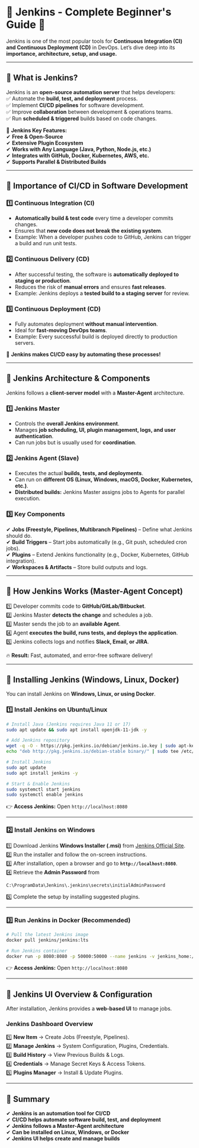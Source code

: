 # **📌 Jenkins - Complete Beginner's Guide** 🚀  

Jenkins is one of the most popular tools for **Continuous Integration (CI) and Continuous Deployment (CD)** in DevOps. Let’s dive deep into its **importance, architecture, setup, and usage.**  

---

## **🔹 What is Jenkins?**  
Jenkins is an **open-source automation server** that helps developers:  
✅ Automate the **build, test, and deployment** process.  
✅ Implement **CI/CD pipelines** for software development.  
✅ Improve **collaboration** between development & operations teams.  
✅ Run **scheduled & triggered** builds based on code changes.  

🔹 **Jenkins Key Features:**  
✔ **Free & Open-Source**  
✔ **Extensive Plugin Ecosystem**  
✔ **Works with Any Language (Java, Python, Node.js, etc.)**  
✔ **Integrates with GitHub, Docker, Kubernetes, AWS, etc.**  
✔ **Supports Parallel & Distributed Builds**  

---

## **🔹 Importance of CI/CD in Software Development**
### **1️⃣ Continuous Integration (CI)**
- **Automatically build & test code** every time a developer commits changes.  
- Ensures that **new code does not break the existing system**.  
- Example: When a developer pushes code to GitHub, Jenkins can trigger a build and run unit tests.  

### **2️⃣ Continuous Delivery (CD)**
- After successful testing, the software is **automatically deployed to staging or production**.  
- Reduces the risk of **manual errors** and ensures **fast releases**.  
- Example: Jenkins deploys a **tested build to a staging server** for review.  

### **3️⃣ Continuous Deployment (CD)**
- Fully automates deployment **without manual intervention**.  
- Ideal for **fast-moving DevOps teams**.  
- Example: Every successful build is deployed directly to production servers.  

🚀 **Jenkins makes CI/CD easy by automating these processes!**  

---

## **🔹 Jenkins Architecture & Components**
Jenkins follows a **client-server model** with a **Master-Agent** architecture.  

### **1️⃣ Jenkins Master**
- Controls the **overall Jenkins environment**.  
- Manages **job scheduling, UI, plugin management, logs, and user authentication**.  
- Can run jobs but is usually used for **coordination**.  

### **2️⃣ Jenkins Agent (Slave)**
- Executes the actual **builds, tests, and deployments**.  
- Can run on **different OS (Linux, Windows, macOS, Docker, Kubernetes, etc.)**.  
- **Distributed builds:** Jenkins Master assigns jobs to Agents for parallel execution.  

### **3️⃣ Key Components**
✔ **Jobs (Freestyle, Pipelines, Multibranch Pipelines)** – Define what Jenkins should do.  
✔ **Build Triggers** – Start jobs automatically (e.g., Git push, scheduled cron jobs).  
✔ **Plugins** – Extend Jenkins functionality (e.g., Docker, Kubernetes, GitHub integration).  
✔ **Workspaces & Artifacts** – Store build outputs and logs.  

---

## **🔹 How Jenkins Works (Master-Agent Concept)**
1️⃣ Developer commits code to **GitHub/GitLab/Bitbucket**.  
2️⃣ Jenkins Master **detects the change** and schedules a job.  
3️⃣ Master sends the job to an **available Agent**.  
4️⃣ Agent **executes the build, runs tests, and deploys the application**.  
5️⃣ Jenkins collects logs and notifies **Slack, Email, or JIRA**.  

🔥 **Result:** Fast, automated, and error-free software delivery!  

---

## **🔹 Installing Jenkins (Windows, Linux, Docker)**
You can install Jenkins on **Windows, Linux, or using Docker**.

### **1️⃣ Install Jenkins on Ubuntu/Linux**
```sh
# Install Java (Jenkins requires Java 11 or 17)
sudo apt update && sudo apt install openjdk-11-jdk -y

# Add Jenkins repository
wget -q -O - https://pkg.jenkins.io/debian/jenkins.io.key | sudo apt-key add -
echo "deb http://pkg.jenkins.io/debian-stable binary/" | sudo tee /etc/apt/sources.list.d/jenkins.list

# Install Jenkins
sudo apt update
sudo apt install jenkins -y

# Start & Enable Jenkins
sudo systemctl start jenkins
sudo systemctl enable jenkins
```
👉 **Access Jenkins:** Open `http://localhost:8080`  

---

### **2️⃣ Install Jenkins on Windows**
1️⃣ Download Jenkins **Windows Installer (.msi)** from [Jenkins Official Site](https://www.jenkins.io/download/).  
2️⃣ Run the installer and follow the on-screen instructions.  
3️⃣ After installation, open a browser and go to **`http://localhost:8080`**.  
4️⃣ Retrieve the **Admin Password** from  
   ```
   C:\ProgramData\Jenkins\.jenkins\secrets\initialAdminPassword
   ```
5️⃣ Complete the setup by installing suggested plugins.  

---

### **3️⃣ Run Jenkins in Docker (Recommended)**
```sh
# Pull the latest Jenkins image
docker pull jenkins/jenkins:lts

# Run Jenkins container
docker run -p 8080:8080 -p 50000:50000 --name jenkins -v jenkins_home:/var/jenkins_home -d jenkins/jenkins:lts
```
👉 **Access Jenkins:** Open `http://localhost:8080`  

---

## **🔹 Jenkins UI Overview & Configuration**
After installation, Jenkins provides a **web-based UI** to manage jobs.  

### **Jenkins Dashboard Overview**
1️⃣ **New Item** → Create Jobs (Freestyle, Pipelines).  
2️⃣ **Manage Jenkins** → System Configuration, Plugins, Credentials.  
3️⃣ **Build History** → View Previous Builds & Logs.  
4️⃣ **Credentials** → Manage Secret Keys & Access Tokens.  
5️⃣ **Plugins Manager** → Install & Update Plugins.  

---

## **🎯 Summary**
✔ **Jenkins is an automation tool for CI/CD**  
✔ **CI/CD helps automate software build, test, and deployment**  
✔ **Jenkins follows a Master-Agent architecture**  
✔ **Can be installed on Linux, Windows, or Docker**  
✔ **Jenkins UI helps create and manage builds**  
